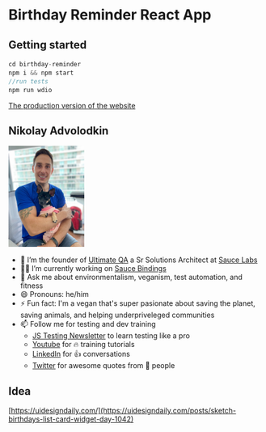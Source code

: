 # Birthday Reminder React App

## Getting started

```js
cd birthday-reminder
npm i && npm start
//run tests
npm run wdio
```

[The production version of the website](https://laughing-feynman-11feb4.netlify.app/)

## Nikolay Advolodkin

<img src="./public/me-and-mia.jpeg" alt="me" width="150"/>

- 🔭 I’m the founder of [Ultimate QA](https://ultimateqa.com/) a Sr Solutions Architect at [Sauce Labs](https://saucelabs.com/)
- 👨‍💻 I’m currently working on [Sauce Bindings](https://github.com/saucelabs/sauce_bindings)
- 💬 Ask me about environmentalism, veganism, test automation, and fitness
- 😄 Pronouns: he/him
- ⚡ Fun fact: I'm a vegan that's super pasionate about saving the planet, saving animals, and helping underpriveleged communities
- 📫 Follow me for testing and dev training
  - [JS Testing Newsletter](https://ultimateqa.ck.page/js-testing-tips) to learn testing like a pro
  - [Youtube](https://youtube.com/ultimateqa) for 🔥 training tutorials
  - [LinkedIn](https://www.linkedin.com/in/nikolayadvolodkin/) for 👍 conversations
  - [Twitter](https://twitter.com/Nikolay_A00) for awesome quotes from 🧠 people

## Idea

[https://uidesigndaily.com/](https://uidesigndaily.com/posts/sketch-birthdays-list-card-widget-day-1042)

